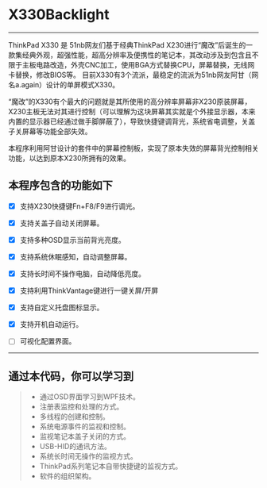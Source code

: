 # X330Backlight

------

ThinkPad X330 是 51nb网友们基于经典ThinkPad X230进行“魔改”后诞生的一款集经典外观，超强性能，超高分辨率及便携性的笔记本，其改动涉及到包含且不限于主板电路改造，外壳CNC加工，使用BGA方式替换CPU，屏幕替换，无线网卡替换，修改BIOS等。
目前X330有3个流派，最稳定的流派为51nb网友阿甘（网名a.again）设计的单屏模式X330。

“魔改”的X330有个最大的问题就是其所使用的高分辨率屏幕非X230原装屏幕，X230主板无法对其进行控制（可以理解为这块屏幕其实就是个外接显示器，本来内置的显示器已经通过做手脚屏蔽了），导致快捷键调背光，系统省电调整，关盖子关屏幕等功能全部失效。

本程序利用阿甘设计的套件中的屏幕控制板，实现了原本失效的屏幕背光控制相关功能，以达到原本X230所拥有的效果。


## 本程序包含的功能如下
- [x] 支持X230快捷键Fn+F8/F9进行调光。
- [x] 支持关盖子自动关闭屏幕。
- [x] 支持多种OSD显示当前背光亮度。
- [x] 支持系统休眠感知，自动调整屏幕。
- [x] 支持长时间不操作电脑，自动降低亮度。
- [x] 支持利用ThinkVantage键进行一键关屏/开屏
- [x] 支持自定义托盘图标显示。
- [x] 支持开机自动运行。
- [ ] 可视化配置界面。


---
## 通过本代码，你可以学习到
> * 通过OSD界面学习到WPF技术。
> * 注册表监控和处理的方式。
> * 多线程的创建和控制。
> * 系统电源事件的监视和控制。
> * 监视笔记本盖子关闭的方式。
> * USB-HID的通讯方法。
> * 系统长时间无操作的监视方式。
> * ThinkPad系列笔记本自带快捷键的监视方式。
> * 软件的组织架构。